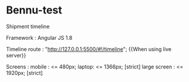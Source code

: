 # Bennu-test
Shipment timeline

Framework : Angular JS 1.8

Timeline route : "http://127.0.0.1:5500/#!/timeline"; {{When using live server}}

Screens : 
  mobile : <= 480px;
  laptop: <= 1366px; [strict]
  large screen : <= 1920px; [strict]
  

  
